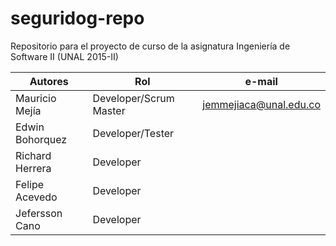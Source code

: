 # seguridog-repo
Repositorio para el proyecto de curso de la asignatura Ingeniería de Software II (UNAL 2015-II)

Autores         | Rol			  | e-mail
--------------- | ----------------------- | -----------------------
Mauricio Mejía  | Developer/Scrum Master  | jemmejiaca@unal.edu.co
Edwin Bohorquez | Developer/Tester	  |
Richard Herrera | Developer		  |
Felipe Acevedo  | Developer		  |
Jefersson Cano  | Developer		  |


